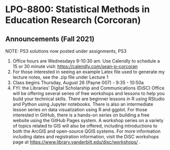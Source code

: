 # LPO-8800: Statistical Methods in Education Research (Corcoran)

## Announcements (Fall 2021)

NOTE: PS3 solutions now posted under assignments, PS3

1. Office hours are Wednesdays 9-10:30 am. Use Calendly to schedule a 15 or 30 minute visit: https://calendly.com/sean-p-corcoran
2. For those interested in seeing an example Latex file used to generate my lecture notes, see the .zip file under Lecture 1
3. Class begins Thursday, August 26 (Payne 007) - 9:35 - 10:50a
4. FYI: the Libraries' Digital Scholarship and Communications (DiSC) Office will be offering several series of free workshops and lessons to help you build your technical skills. There are beginner lessons in R using RStudio and Python using Jupyter notebooks. There is also an intermediate lesson series on data visualization using R and ggplot. For those interested in GitHub, there is a hands-on series on building a free website using the GitHub Pages system. A workshop series on a variety of topics related to GIS will also be offered, including introductions to both the ArcGIS and open-source QGIS systems. For more information including dates and registration information, visit the DiSC workshops page at https://www.library.vanderbilt.edu/disc/workshops/ .

